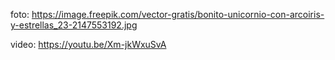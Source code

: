 
foto: https://image.freepik.com/vector-gratis/bonito-unicornio-con-arcoiris-y-estrellas_23-2147553192.jpg

video: https://youtu.be/Xm-jkWxuSvA
